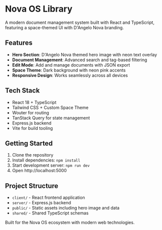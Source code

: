 # Nova OS Library

A modern document management system built with React and TypeScript, featuring a space-themed UI with D'Angelo Nova branding.

## Features

- **Hero Section**: D'Angelo Nova themed hero image with neon text overlay
- **Document Management**: Advanced search and tag-based filtering
- **Edit Mode**: Add and manage documents with JSON export
- **Space Theme**: Dark background with neon pink accents
- **Responsive Design**: Works seamlessly across all devices

## Tech Stack

- React 18 + TypeScript
- Tailwind CSS + Custom Space Theme
- Wouter for routing
- TanStack Query for state management
- Express.js backend
- Vite for build tooling

## Getting Started

1. Clone the repository
2. Install dependencies: `npm install`
3. Start development server: `npm run dev`
4. Open http://localhost:5000

## Project Structure

- `client/` - React frontend application
- `server/` - Express.js backend
- `public/` - Static assets including hero image and data
- `shared/` - Shared TypeScript schemas

Built for the Nova OS ecosystem with modern web technologies.
